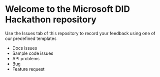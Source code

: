 # Welcome to the Microsoft DID Hackathon repository

Use the Issues tab of this repository to record your feedback using one of our predefined templates
- Docs issues
- Sample code issues
- API problems
- Bug
- Feature request
